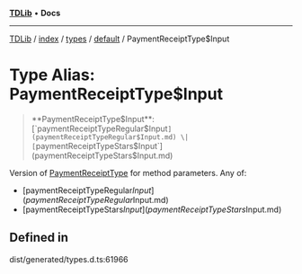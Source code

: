 [**TDLib**](../../../../../../README.md) • **Docs**

***

[TDLib](../../../../../../modules.md) / [index](../../../../../README.md) / [types](../../../README.md) / [default](../README.md) / PaymentReceiptType$Input

# Type Alias: PaymentReceiptType$Input

> **PaymentReceiptType$Input**: [`paymentReceiptTypeRegular$Input`](paymentReceiptTypeRegular$Input.md) \| [`paymentReceiptTypeStars$Input`](paymentReceiptTypeStars$Input.md)

Version of [PaymentReceiptType](PaymentReceiptType.md) for method parameters.
Any of:
- [paymentReceiptTypeRegular$Input](paymentReceiptTypeRegular$Input.md)
- [paymentReceiptTypeStars$Input](paymentReceiptTypeStars$Input.md)

## Defined in

dist/generated/types.d.ts:61966
